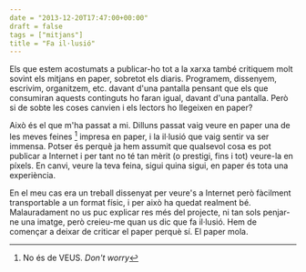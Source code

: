 ```yaml
---
date = "2013-12-20T17:47:00+00:00"
draft = false
tags = ["mitjans"]
title = "Fa il·lusió"
---
```

Els que estem acostumats a publicar-ho tot a la xarxa també critiquem molt sovint els mitjans en paper, sobretot els diaris. Programem, dissenyem, escrivim, organitzem, etc. davant d'una pantalla pensant que els que consumiran aquests continguts ho faran igual, davant d'una pantalla. Però si de sobte les coses canvien i els lectors ho llegeixen en paper?

Això és el que m'ha passat a mi. Dilluns passat vaig veure en paper una de les meves feines [^1] impresa en paper, i la il·lusió que vaig sentir va ser immensa. Potser és perquè ja hem assumit que qualsevol cosa es pot publicar a Internet i per tant no té tan mèrit (o prestigi, fins i tot) veure-la en píxels. En canvi, veure la teva feina, sigui quina sigui, en paper és tota una experiència.

En el meu cas era un treball dissenyat per veure's a Internet però fàcilment transportable a un format físic, i per això ha quedat realment bé. Malauradament no us puc explicar res més del projecte, ni tan sols penjar-ne una imatge, però creieu-me quan us dic que fa il·lusió. Hem de començar a deixar de criticar el paper perquè sí. El paper mola.

[^1]: No és de VEUS. *Don't worry*